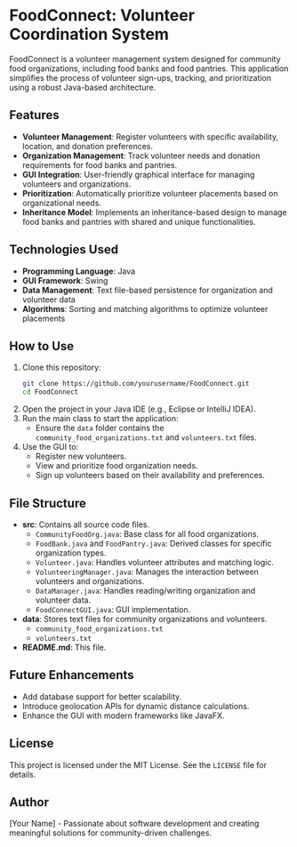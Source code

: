 # FoodConnect: Volunteer Coordination System

FoodConnect is a volunteer management system designed for community food organizations, including food banks and food pantries. This application simplifies the process of volunteer sign-ups, tracking, and prioritization using a robust Java-based architecture.

## Features
- **Volunteer Management**: Register volunteers with specific availability, location, and donation preferences.
- **Organization Management**: Track volunteer needs and donation requirements for food banks and pantries.
- **GUI Integration**: User-friendly graphical interface for managing volunteers and organizations.
- **Prioritization**: Automatically prioritize volunteer placements based on organizational needs.
- **Inheritance Model**: Implements an inheritance-based design to manage food banks and pantries with shared and unique functionalities.

## Technologies Used
- **Programming Language**: Java
- **GUI Framework**: Swing
- **Data Management**: Text file-based persistence for organization and volunteer data
- **Algorithms**: Sorting and matching algorithms to optimize volunteer placements

## How to Use
1. Clone this repository:
    ```bash
    git clone https://github.com/yourusername/FoodConnect.git
    cd FoodConnect
    ```
2. Open the project in your Java IDE (e.g., Eclipse or IntelliJ IDEA).
3. Run the main class to start the application:
    - Ensure the `data` folder contains the `community_food_organizations.txt` and `volunteers.txt` files.
4. Use the GUI to:
    - Register new volunteers.
    - View and prioritize food organization needs.
    - Sign up volunteers based on their availability and preferences.

## File Structure
- **src**: Contains all source code files.
  - `CommunityFoodOrg.java`: Base class for all food organizations.
  - `FoodBank.java` and `FoodPantry.java`: Derived classes for specific organization types.
  - `Volunteer.java`: Handles volunteer attributes and matching logic.
  - `VolunteeringManager.java`: Manages the interaction between volunteers and organizations.
  - `DataManager.java`: Handles reading/writing organization and volunteer data.
  - `FoodConnectGUI.java`: GUI implementation.
- **data**: Stores text files for community organizations and volunteers.
  - `community_food_organizations.txt`
  - `volunteers.txt`
- **README.md**: This file.

## Future Enhancements
- Add database support for better scalability.
- Introduce geolocation APIs for dynamic distance calculations.
- Enhance the GUI with modern frameworks like JavaFX.

## License
This project is licensed under the MIT License. See the `LICENSE` file for details.

## Author
[Your Name] - Passionate about software development and creating meaningful solutions for community-driven challenges.
